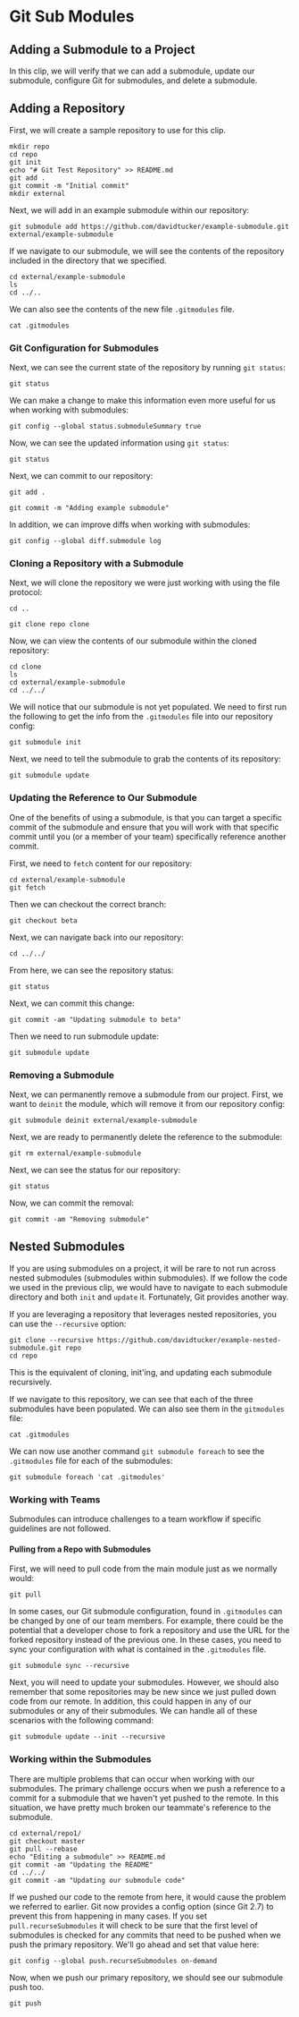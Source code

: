 # Git Sub Modules
## Adding a Submodule to a Project

In this clip, we will verify that we can add a submodule, update our submodule, configure Git for submodules, and delete a submodule.

## Adding a Repository

First, we will create a sample repository to use for this clip.

```
mkdir repo
cd repo
git init
echo "# Git Test Repository" >> README.md
git add .
git commit -m "Initial commit"
mkdir external
```

Next, we will add in an example submodule within our repository:
```
git submodule add https://github.com/davidtucker/example-submodule.git external/example-submodule
```

If we navigate to our submodule, we will see the contents of the repository included in the directory that we specified.
```
cd external/example-submodule
ls
cd ../..
```

We can also see the contents of the new file `.gitmodules` file. 
```
cat .gitmodules
```

### Git Configuration for Submodules

Next, we can see the current state of the repository by running `git status`:
```
git status
```

We can make a change to make this information even more useful for us when working with submodules:
```
git config --global status.submoduleSummary true
```

Now, we can see the updated information using `git status`:
```
git status
```

Next, we can commit to our repository:
```
git add .
```
```
git commit -m "Adding example submodule"
```

In addition, we can improve diffs when working with submodules:
```
git config --global diff.submodule log
```

### Cloning a Repository with a Submodule

Next, we will clone the repository we were just working with using the file protocol:
```
cd ..
```

```
git clone repo clone
```

Now, we can view the contents of our submodule within the cloned repository:
```
cd clone
ls
cd external/example-submodule
cd ../../
```

We will notice that our submodule is not yet populated.  We need to first run the following to get the info from the `.gitmodules` file into our repository config:
```
git submodule init
```

Next, we need to tell the submodule to grab the contents of its repository:
```
git submodule update
```

### Updating the Reference to Our Submodule

One of the benefits of using a submodule, is that you can target a specific commit of the submodule and ensure that you will work with that specific commit until you (or a member of your team) specifically reference another commit.

First, we need to `fetch` content for our repository:
```
cd external/example-submodule
git fetch
```

Then we can checkout the correct branch:
```
git checkout beta
```

Next, we can navigate back into our repository:
```
cd ../../
```

From here, we can see the repository status:
```
git status
```

Next, we can commit this change:
```
git commit -am "Updating submodule to beta"
```

Then we need to run submodule update:
```
git submodule update
```

### Removing a Submodule

Next, we can permanently remove a submodule from our project. First, we want to `deinit` the module, which will remove it from our repository config:

```
git submodule deinit external/example-submodule
```

Next, we are ready to permanently delete the reference to the submodule:
```
git rm external/example-submodule
```

Next, we can see the status for our repository:
```
git status
```

Now, we can commit the removal:
```
git commit -am "Removing submodule"
```

## Nested Submodules

If you are using submodules on a project, it will be rare to not run across nested submodules (submodules within submodules).  If we follow the code we used in the previous clip, we would have to navigate to each submodule directory and both `init` and `update` it.  Fortunately, Git provides another way.

If you are leveraging a repository that leverages nested repositories, you can use the `--recursive` option:
```
git clone --recursive https://github.com/davidtucker/example-nested-submodule.git repo
cd repo
```

This is the equivalent of cloning, init'ing, and updating each submodule recursively.

If we navigate to this repository, we can see that each of the three submodules have been populated.  We can also see them in the `gitmodules` file:
```
cat .gitmodules
```

We can now use another command `git submodule foreach` to see the `.gitmodules` file for each of the submodules:
```
git submodule foreach 'cat .gitmodules'
```

### Working with Teams

Submodules can introduce challenges to a team workflow if specific guidelines are not followed.

#### Pulling from a Repo with Submodules

First, we will need to pull code from the main module just as we normally would:
```
git pull
```

In some cases, our Git submodule configuration, found in `.gitmodules` can be changed by one of our team members.  For example, there could be the potential that a developer chose to fork a repository and use the URL for the forked repository instead of the previous one.  In these cases, you need to sync your configuration with what is contained in the `.gitmodules` file. 
```
git submodule sync --recursive
```

Next, you will need to update your submodules.  However, we should also remember that some repositories may be new since we just pulled down code from our remote.  In addition, this could happen in any of our submodules or any of their submodules.  We can handle all of these scenarios with the following command:
```
git submodule update --init --recursive
```

### Working within the Submodules

There are multiple problems that can occur when working with our submodules.  The primary challenge occurs when we push a reference to a commit for a submodule that we haven't yet pushed to the remote.  In this situation, we have pretty much broken our teammate's reference to the submodule.  
```
cd external/repo1/
git checkout master
git pull --rebase
echo "Editing a submodule" >> README.md
git commit -am "Updating the README"
cd ../../
git commit -am "Updating our submodule code"
```

If we pushed our code to the remote from here, it would cause the problem we referred to earlier.  Git now provides a config option (since Git 2.7) to prevent this from happening in many cases.  If you set `pull.recurseSubmodules` it will check to be sure that the first level of submodules is checked for any commits that need to be pushed when we push the primary repository. We'll go ahead and set that value here:
```
git config --global push.recurseSubmodules on-demand
```

Now, when we push our primary repository, we should see our submodule push too.
```
git push
```